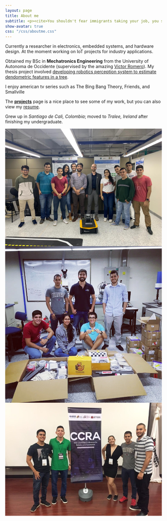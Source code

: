 ```yaml
---
layout: page
title: About me
subtitle: <p><cite>You shouldn't fear immigrants taking your job, you should fear robots</cite> by SEAD FADILPASIC, "Robots are coming to take your jobs away", IT Pro Portal, February 17, 2016</p>
show-avatar: true
css: "/css/aboutme.css"
---
```


<p class="about-text">
<span class="fa fa-briefcase about-icon"></span>
Currently a researcher in electronics, embedded systems, and hardware design. At the moment working on IoT projects for industry applications. 
</p>

<p class="about-text">
<span class="fa fa-graduation-cap about-icon"></span>
Obtained my BSc in <strong>Mechatronics Engineering</strong> from the University of Autonoma de Occidente (supervised by the amazing
<a href="https://scholar.google.com/citations?user=x3M1JlAAAAAJ&hl=en" target="_blank">Victor Romero</a>). My thesis project involved
<a href="https://danieltobon43.github.io/pages/Projects/itree-mapper/info/" target="_blank">developing robotics perception system to estimate dendometric features in a tree</a>.
</p>

<p class="about-text">
<span class="fa fa-heart about-icon"></span>
I enjoy american tv series such as The Bing Bang Theory, Friends, and Smallville
</p>

<p class="about-text">
<span class="fa fa-file-text-o about-icon"></span>
The <strong><a href="/projects">projects</a></strong> page is a nice place to see some of my work, but you can also view my <a href="/pages/Resume/Resume">resume</a>. 
</p>

<p class="about-text">
<span class="fa fa-globe about-icon"></span>
Grew up in <i>Santiago de Cali, Colombia</i>; moved to <i>Tralee, Ireland</i> after finishing my undergraduate.
</p>

<img src="/pages/About/pic1.jpg"
     alt="Markdown Monster icon"
     style="float: left; margin-right: 10px;" />

<img src="/pages/About/pic2.jpg"
     alt="Markdown Monster icon"
     style="float: left; margin-right: 10px;" />

<img src="/pages/About/ccra.png"
     alt="Markdown Monster icon"
     style="float: left; margin-right: 10px;" />
